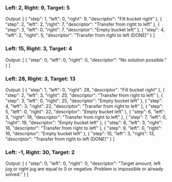﻿### Left: 2, Right: 9, Target: 5
Output:
[
  {
    "step": 1,
    "left": 0,
    "right": 9,
    "descriptor": "Fill bucket right"
  },
  {
    "step": 2,
    "left": 2,
    "right": 7,
    "descriptor": "Transfer from right to left"
  },
  {
    "step": 3,
    "left": 0,
    "right": 7,
    "descriptor": "Empty bucket left"
  },
  {
    "step": 4,
    "left": 2,
    "right": 5,
    "descriptor": "Transfer from right to left (DONE)"
  }
]

### Left: 15, Right: 3, Target: 4
Output:
[
  {
    "step": 0,
    "left": 0,
    "right": 0,
    "descriptor": "No solution possible."
  }
]

### Left: 28, Right: 3, Target: 13
Output: 
[
  {
    "step": 1,
    "left": 0,
    "right": 28,
    "descriptor": "Fill bucket right"
  },
  {
    "step": 2,
    "left": 3,
    "right": 25,
    "descriptor": "Transfer from right to left"
  },
  {
    "step": 3,
    "left": 0,
    "right": 25,
    "descriptor": "Empty bucket left"
  },
  {
    "step": 4,
    "left": 3,
    "right": 22,
    "descriptor": "Transfer from right to left"
  },
  {
    "step": 5,
    "left": 0,
    "right": 22,
    "descriptor": "Empty bucket left"
  },
  {
    "step": 6,
    "left": 3,
    "right": 19,
    "descriptor": "Transfer from right to left"
  },
  {
    "step": 7,
    "left": 0,
    "right": 19,
    "descriptor": "Empty bucket left"
  },
  {
    "step": 8,
    "left": 3,
    "right": 16,
    "descriptor": "Transfer from right to left"
  },
  {
    "step": 9,
    "left": 0,
    "right": 16,
    "descriptor": "Empty bucket left"
  },
  {
    "step": 10,
    "left": 3,
    "right": 13,
    "descriptor": "Transfer from right to left (DONE)"
  }
]

### Left: -1, Right: 30, Target: 2
Output:
[
  {
    "step": 0,
    "left": 0,
    "right": 0,
    "descriptor": "Target amount, left jug or right jug are equal to 0 or negative. Problem is impossible or already solved."
  }
]